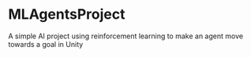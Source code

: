 # MLAgentsProject
A simple AI project using reinforcement learning to make an agent move towards a goal in Unity
